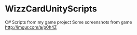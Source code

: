# WizzCardUnityScripts
C# Scripts from my game project
Some screenshots from game http://imgur.com/a/p0h4Z
